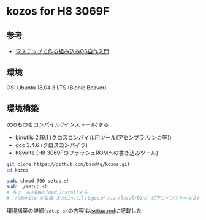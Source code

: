 # kozos for H8 3069F

## 参考

- [12ステップで作る組み込みOS自作入門](http://kozos.jp/books/makeos/)

## 環境

OS: Ubuntu 18.04.3 LTS (Bionic Beaver)

## 環境構築

次のものをコンパイル(/インストール)する

- binutils 2.19.1 (クロスコンパイル用ツール(アセンブラ,リンカ等))
- gcc 3.4.6 (クロスコンパイラ)
- h8write (H8 3069FのフラッシュROMへの書き込みツール)

```sh
git clone https://github.com/basd4g/kozos.git
cd kozos

sudo chmod 700 setup.sh
sudo ./setup.sh
# 各ツールをDownload,Installする
# ./h8write が生成 またbinutilsとgccが /usr/local/bin/ 以下にインストールされる
```

環境構築の詳細(`setup.sh`の内容)は[setup.md](setup/README.md)に記載した

